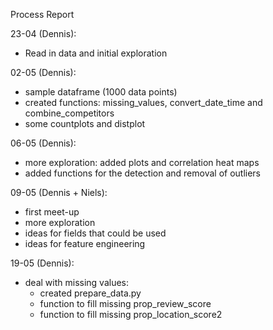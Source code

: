 Process Report

23-04 (Dennis):
- Read in data and initial exploration

02-05 (Dennis):
- sample dataframe (1000 data points)
- created functions: missing_values, convert_date_time and combine_competitors
- some countplots and distplot

06-05 (Dennis):
- more exploration: added plots and correlation heat maps
- added functions for the detection and removal of outliers 

09-05 (Dennis + Niels):
- first meet-up
- more exploration
- ideas for fields that could be used
- ideas for feature engineering

19-05 (Dennis):
- deal with missing values:
    - created prepare_data.py
    - function to fill missing prop_review_score
    - function to fill missing prop_location_score2
    
    